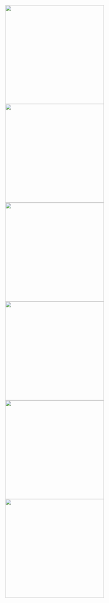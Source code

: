 <a href="https://raw.githubusercontent.com/allecsc/Zen-Icons/refs/heads/main/zensparency5.ico">
    <img src="https://github.com/user-attachments/assets/4f7abc51-7918-4b14-8151-dd276e6ffbc5" width="314" height="314" />
</a>

<a href="https://raw.githubusercontent.com/allecsc/Zen-Icons/refs/heads/main/zensparency4.ico">
    <img src="https://github.com/user-attachments/assets/2384b2e5-7113-4ddf-aa0b-d4d1e107185a" width="314" height="314" />
</a>

<a href="https://raw.githubusercontent.com/allecsc/Zen-Icons/refs/heads/main/zensparency3.ico">
    <img src="https://github.com/user-attachments/assets/ec09499d-47e3-43f3-8c85-3c872fa86c58" width="314" height="314" />
</a>

<a href="https://raw.githubusercontent.com/allecsc/Zen-Icons/refs/heads/main/zensparency2.ico">
    <img src="https://github.com/user-attachments/assets/698c7908-430c-47f3-9c62-47541927b183" width="314" height="314" />
</a>

<a href="https://raw.githubusercontent.com/allecsc/Zen-Icons/refs/heads/main/zensparency0.ico">
    <img src="https://github.com/user-attachments/assets/58ac4a88-b376-48a4-a345-4af1a6543de2" width="314" height="314" />
</a>

<a href="https://raw.githubusercontent.com/allecsc/Zen-Icons/refs/heads/main/zen2.ico">
    <img src="https://github.com/user-attachments/assets/46ead2a3-35a6-41ff-a346-58ffa67e02a8" width="314" height="314" />
</a>
